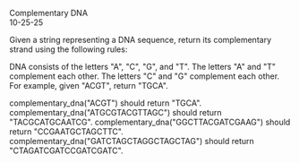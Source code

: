 Complementary DNA              
10-25-25

Given a string representing a DNA sequence, return its complementary strand using the following rules:

DNA consists of the letters "A", "C", "G", and "T".
The letters "A" and "T" complement each other.
The letters "C" and "G" complement each other.
For example, given "ACGT", return "TGCA".

complementary_dna("ACGT") should return "TGCA".
complementary_dna("ATGCGTACGTTAGC") should return "TACGCATGCAATCG".
complementary_dna("GGCTTACGATCGAAG") should return "CCGAATGCTAGCTTC".
complementary_dna("GATCTAGCTAGGCTAGCTAG") should return "CTAGATCGATCCGATCGATC".
